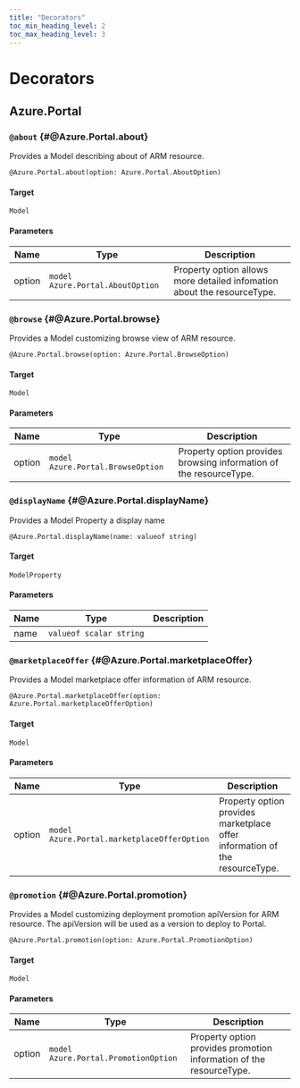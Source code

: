 ```yaml
---
title: "Decorators"
toc_min_heading_level: 2
toc_max_heading_level: 3
---
```


# Decorators

## Azure.Portal

### `@about` {#@Azure.Portal.about}

Provides a Model describing about of ARM resource.

```typespec
@Azure.Portal.about(option: Azure.Portal.AboutOption)
```

#### Target

`Model`

#### Parameters

| Name   | Type                             | Description                                                             |
| ------ | -------------------------------- | ----------------------------------------------------------------------- |
| option | `model Azure.Portal.AboutOption` | Property option allows more detailed infomation about the resourceType. |

### `@browse` {#@Azure.Portal.browse}

Provides a Model customizing browse view of ARM resource.

```typespec
@Azure.Portal.browse(option: Azure.Portal.BrowseOption)
```

#### Target

`Model`

#### Parameters

| Name   | Type                              | Description                                                        |
| ------ | --------------------------------- | ------------------------------------------------------------------ |
| option | `model Azure.Portal.BrowseOption` | Property option provides browsing information of the resourceType. |

### `@displayName` {#@Azure.Portal.displayName}

Provides a Model Property a display name

```typespec
@Azure.Portal.displayName(name: valueof string)
```

#### Target

`ModelProperty`

#### Parameters

| Name | Type                    | Description |
| ---- | ----------------------- | ----------- |
| name | `valueof scalar string` |             |

### `@marketplaceOffer` {#@Azure.Portal.marketplaceOffer}

Provides a Model marketplace offer information of ARM resource.

```typespec
@Azure.Portal.marketplaceOffer(option: Azure.Portal.marketplaceOfferOption)
```

#### Target

`Model`

#### Parameters

| Name   | Type                                        | Description                                                                 |
| ------ | ------------------------------------------- | --------------------------------------------------------------------------- |
| option | `model Azure.Portal.marketplaceOfferOption` | Property option provides marketplace offer information of the resourceType. |

### `@promotion` {#@Azure.Portal.promotion}

Provides a Model customizing deployment promotion apiVersion for ARM resource.
The apiVersion will be used as a version to deploy to Portal.

```typespec
@Azure.Portal.promotion(option: Azure.Portal.PromotionOption)
```

#### Target

`Model`

#### Parameters

| Name   | Type                                 | Description                                                         |
| ------ | ------------------------------------ | ------------------------------------------------------------------- |
| option | `model Azure.Portal.PromotionOption` | Property option provides promotion information of the resourceType. |

